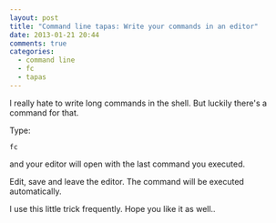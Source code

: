 ```yaml
---
layout: post
title: "Command line tapas: Write your commands in an editor"
date: 2013-01-21 20:44
comments: true
categories: 
  - command line
  - fc
  - tapas
---
```


I really hate to write long commands in the shell. But luckily there's a command for that.

Type:

    fc

and your editor will open with the last command you executed.

Edit, save and leave the editor. The command will be executed
automatically.

I use this little trick frequently. Hope you like it as well..
